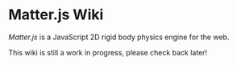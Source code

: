 # Matter.js Wiki

*Matter.js* is a JavaScript 2D rigid body physics engine for the web.

This wiki is still a work in progress, please check back later!